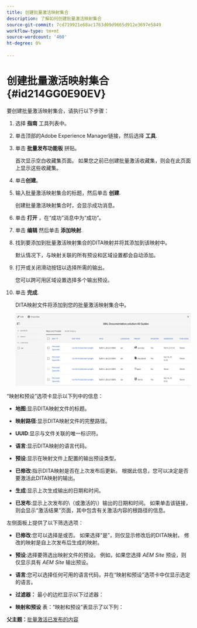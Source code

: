 ```yaml
---
title: 创建批量激活映射集合
description: 了解如何创建批量激活映射集合
source-git-commit: 7cd719921e68ac1763d09d9665d912e3697e5849
workflow-type: tm+mt
source-wordcount: '460'
ht-degree: 0%

---
```



# 创建批量激活映射集合 {#id214GG0E90EV}

要创建批量激活映射集合，请执行以下步骤：

1. 选择 **指南** 工具列表中。

1. 单击顶部的Adobe Experience Manager链接，然后选择 **工具**.

1. 单击 **批量发布功能板** 拼贴。

   首次显示空白收藏集页面。 如果您之前已创建批量激活收藏集，则会在此页面上显示这些收藏集。

1. 单击&#x200B;**创建**。

1. 输入批量激活映射集合的标题，然后单击 **创建**.

   创建批量激活映射集合时，会显示成功消息。

1. 单击 **打开** ，在“成功”消息中为“成功”。

1. 单击 **编辑** 然后单击 **添加映射**.

1. 找到要添加到批量激活映射集合的DITA映射并将其添加到该映射中。

   默认情况下，与映射关联的所有预设和区域设置都会自动添加。

1. 打开或关闭滑动按钮以选择所需的输出。

   您可以跨可用区域设置选择多个输出预设。

1. 单击 **完成**.

   DITA映射文件将添加到您的批量激活映射集合中。

   ![](images/bulk-activation-collection-created.png)


“映射和预设”选项卡显示以下列中的信息：

- **地图**:显示DITA映射文件的标题。
- **映射路径**:显示DITA映射文件的完整路径。

- **UUID**:显示与文件关联的唯一标识符。

- **语言**:显示DITA映射的语言代码。
- **预设**:显示在映射文件上配置的输出预设类型。
- **已修改**:指示DITA映射是否在上次发布后更新。 根据此信息，您可以决定是否要激活此DITA映射的输出。
- **生成**:显示上次生成输出的日期和时间。
- **已发布**:显示上次发布的\（或激活的\）输出的日期和时间。 如果单击该链接，则会显示“激活结果”页面，其中包含有关激活内容的根路径的信息。


左侧面板上提供了以下筛选选项：

- **已修改**:您可以选择是或否。 如果选择“是”，则仅显示修改后的DITA映射。 修改的映射是自上次发布后生成的映射。
- **预设**:选择要筛选出映射文件的预设。 例如，如果您选择 *AEM Site* 预设，则仅显示具有 *AEM Site* 输出预设。
- **语言**:您可以选择任何可用的语言代码，并在“映射和预设”选项卡中仅显示选定的语言。

- **过滤器：** 最小的边栏显示以下过滤器：
- **映射和预设** 表：“映射和预设”表显示了以下列：

**父主题：**[&#x200B;批量激活已发布的内容](conf-bulk-activation.md)

